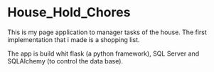 # House_Hold_Chores
This is my page application to manager tasks of the house. The first implementation that i made is a shopping list.

The app is build whit flask (a python framework), SQL Server and SQLAlchemy (to control the data base).
